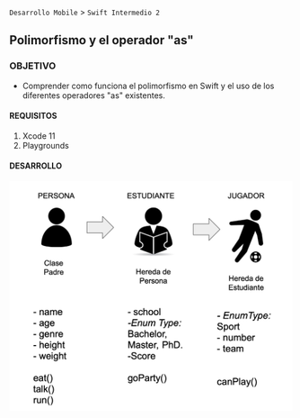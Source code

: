 `Desarrollo Mobile` > `Swift Intermedio 2`

## Polimorfismo y el operador "as"

### OBJETIVO

- Comprender como funciona el polimorfismo en Swift y el uso de los diferentes operadores "as" existentes.

#### REQUISITOS

1. Xcode 11
2. Playgrounds

#### DESARROLLO

![](0.png)
